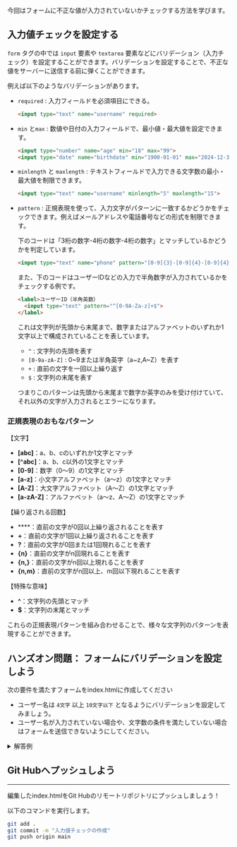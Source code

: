 今回はフォームに不正な値が入力されていないかチェックする方法を学びます。

## 入力値チェックを設定する

`form` タグの中では `input` 要素や `textarea` 要素などにバリデーション（入力チェック）を設定することができます。バリデーションを設定することで、不正な値をサーバーに送信する前に弾くことができます。

例えば以下のようなバリデーションがあります。

- `required` : 入力フィールドを必須項目にできる。
    
    ```html
    <input type="text" name="username" required>
    ```
    
- `min` と`max` : 数値や日付の入力フィールドで、最小値・最大値を設定できます。
    
    ```html
    <input type="number" name="age" min="18" max="99">
    <input type="date" name="birthdate" min="1900-01-01" max="2024-12-31">
    ```
    
- `minlength` と `maxlength` : テキストフィールドで入力できる文字数の最小・最大値を制限できます。
    
    ```html
    <input type="text" name="username" minlength="5" maxlength="15">
    ```
    
- `pattern` : 正規表現を使って、入力文字がパターンに一致するかどうかをチェックできます。例えばメールアドレスや電話番号などの形式を制限できます。
    
    下のコードは「3桁の数字-4桁の数字-4桁の数字」とマッチしているかどうかを判定しています。
    
    ```html
    <input type="text" name="phone" pattern="[0-9]{3}-[0-9]{4}-[0-9]{4}" placeholder="例: 090-1234-5678">
    ```
    
    また、下のコードはユーザーIDなどの入力で半角数字が入力されているかをチェックする例です。
    
    ```html
    <label>ユーザーID（半角英数）
      <input type="text" pattern="^[0-9A-Za-z]+$">
    </label>
    ```
    
    これは文字列が先頭から末尾まで、数字またはアルファベットのいずれか1文字以上で構成されていることを表しています。
    
    - `^` : 文字列の先頭を表す
    - `[0-9a-zA-Z]` : 0~9または半角英字（a~z,A~Z）を表す
    - `+` : 直前の文字を一回以上繰り返す
    - `$` : 文字列の末尾を表す
    
    つまりこのパターンは先頭から末尾まで数字か英字のみを受け付けていて、それ以外の文字が入力されるとエラーになります。
    

### 正規表現のおもなパターン

【文字】

- **[abc]**：a、b、cのいずれか1文字とマッチ
- **[^abc]**：a、b、c以外の1文字とマッチ
- **[0-9]**：数字（0〜9）の1文字とマッチ
- **[a-z]**：小文字アルファベット（a〜z）の1文字とマッチ
- **[A-Z]**：大文字アルファベット（A〜Z）の1文字とマッチ
- **[a-zA-Z]**：アルファベット（a〜z、A〜Z）の1文字とマッチ

【繰り返される回数】

- ****：直前の文字が0回以上繰り返されることを表す
- **+**：直前の文字が1回以上繰り返されることを表す
- **?**：直前の文字が0回または1回現れることを表す
- **{n}**：直前の文字がn回現れることを表す
- **{n,}**：直前の文字がn回以上現れることを表す
- **{n,m}**：直前の文字がn回以上、m回以下現れることを表す

【特殊な意味】

- **^**：文字列の先頭とマッチ
- **$**：文字列の末尾とマッチ

これらの正規表現パターンを組み合わせることで、様々な文字列のパターンを表現することができます。

## ハンズオン問題： フォームにバリデーションを設定しよう

次の要件を満たすフォームをindex.htmlに作成してください

- ユーザー名は `4文字` 以上 `10文字以下` となるようにバリデーションを設定してみましょう。
- ユーザー名が入力されていない場合や、文字数の条件を満たしていない場合はフォームを送信できないようにしてください。

<details>
<summary>解答例</summary>

```html
<h1>ユーザー登録</h1>

<form action="/submit" method="POST">
  <label for="username">ユーザー名:</label><br>
  <input 
    type="text" 
    id="username" 
    name="username" 
    placeholder="ユーザー名を入力してください" 
    minlength="4" 
    maxlength="10" 
    required
  >

  <input type="submit" value="送信">
</form>
```

</details>

## Git Hubへプッシュしよう

---

編集したindex.htmlをGit Hubのリモートリポジトリにプッシュしましょう！

以下のコマンドを実行します。

```bash
git add .
git commit -m "入力値チェックの作成"
git push origin main
```